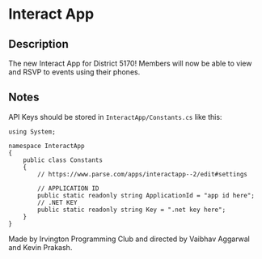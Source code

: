 # Interact App

## Description
The new Interact App for District 5170! Members will now be able to view and RSVP to events using their phones.

## Notes
API Keys should be stored in `InteractApp/Constants.cs` like this:
```
using System;

namespace InteractApp
{
	public class Constants
	{
		// https://www.parse.com/apps/interactapp--2/edit#settings

		// APPLICATION ID
		public static readonly string ApplicationId = "app id here";
		// .NET KEY
		public static readonly string Key = ".net key here";
	}
}
```

Made by Irvington Programming Club and directed by Vaibhav Aggarwal and Kevin Prakash.

